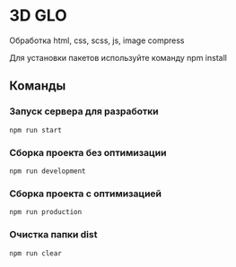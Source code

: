# 3D GLO

Обработка html, css, scss, js, image compress

Для установки пакетов используйте команду npm install

## Команды

### Запуск сервера для разработки

```shell
npm run start
```

### Сборка проекта без оптимизации

```shell
npm run development
```

### Сборка проекта с оптимизацией

```shell
npm run production
```

### Очистка папки dist

```shell
npm run clear
```
